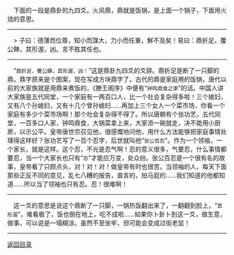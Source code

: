 &emsp;下面的一段是鼎卦的九四爻。火风鼎，鼎就是饭锅，是上面一个锅子，下面用火烧的意思。
___
&emsp;> 子曰：德薄而位尊，知小而謀大，力小而任重，鮮不及矣！易曰：鼎折足，覆公餗，其形渥，凶。言不胜其任也。
___
&emsp;“``鼎折足，覆公餗，其形渥，凶！``”这是鼎卦九四爻的爻辞。鼎折足是断了一只脚的鼎。鼎字原来是个图案，现在写成方块鼎字了。古代的鼎是家庭用的饭锅，唐代以前的大家族就是用鼎来煮饭的，《滕王阁序》中便有“``钟鸣鼎食之家``”的话。中国人讲大家族是五代同堂，一个家庭有一两百口人，比一个社会复杂得多啦！三个媳妇，又有八个孙媳妇，又有十几个曾孙媳妇……再加上三个女人一个菜市场，你看一个家庭有多少个菜市场啊！那个社会复杂得不得了。所以唐朝有个张功艺，五代同堂，一百多口人家，钟鸣鼎食，大锅菜拿上来，大家添一碗就走，决不能用小厨房，以示公平。皇帝唐世宗召见他，很感慨地问他，用什么方法能够把家庭事情处理得这样好？张功艺写了一百个忍字，后世就叫他“``张公百忍``”。作为一个领袖，一个家长，就是这样。这个忍，不光是忍气啊！忍的意义很多，气要忍，什么事情都要忍，当一个大家长也只有“``忍``”才能应万变，处众纷。张公百忍是一个很有名的故事，皇帝看了只顾点头，对！对！对！做皇帝有时也很苦。当领袖的人，每天下面那些正反不同的意见，乱七八糟的报告，直言的，拍马屁的……我们知道的他都知道……所以当了领袖也只有忍。忍！很难啊！
___
&emsp;这一爻的意思是说这个鼎断了一只脚，一锅热饭翻出来了，一翻翻到脸上，“``其形渥``”，难看极了，饭也倒在地上，吃不成啦……如果你卜卦卜到这一爻，做生意，做事，可以说是一塌糊涂。虽然不至坐牢，但可能会变成过街老鼠！
___
[返回目录](../../master/README.md#目录)